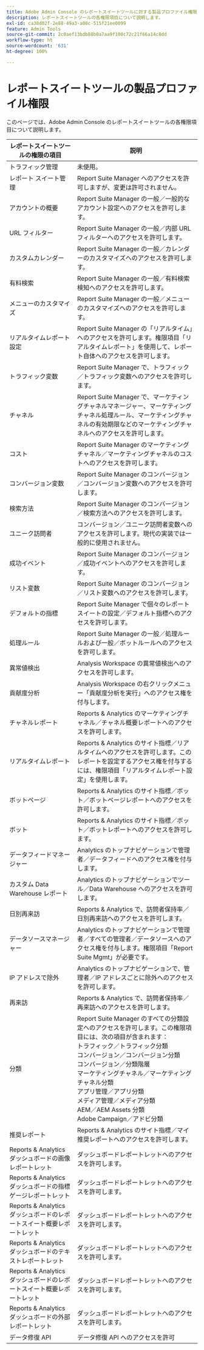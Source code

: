 ```yaml
---
title: Adobe Admin Console のレポートスイートツールに対する製品プロファイル権限
description: レポートスイートツールの各権限項目について説明します。
exl-id: ca38d02f-2e88-49a3-a08c-515f21ee0099
feature: Admin Tools
source-git-commit: 2c0aef13bdb88b0a7aa9f100c72c21f66a14c8dd
workflow-type: ht
source-wordcount: '631'
ht-degree: 100%

---
```


# レポートスイートツールの製品プロファイル権限

このページでは、Adobe Admin Console のレポートスイートツールの各権限項目について説明します。

| レポートスイートツールの権限の項目 | 説明 |
|------|------|
| トラフィック管理 | 未使用。 |
| レポート スイート管理 | Report Suite Manager へのアクセスを許可しますが、変更は許可されません。 |
| アカウントの概要 | Report Suite Manager の一般／一般的なアカウント設定へのアクセスを許可します。 |
| URL フィルター | Report Suite Manager の一般／内部 URL フィルターへのアクセスを許可します。 |
| カスタムカレンダー | Report Suite Manager の一般／カレンダーのカスタマイズへのアクセスを許可します。 |
| 有料検索 | Report Suite Manager の一般／有料検索検知へのアクセスを許可します。 |
| メニューのカスタマイズ | Report Suite Manager の一般／メニューのカスタマイズへのアクセスを許可します。 |
| リアルタイムレポート設定 | Report Suite Manager の「リアルタイム」へのアクセスを許可します。権限項目「リアルタイムレポート」を使用して、レポート自体へのアクセスを許可します。 |
| トラフィック変数 | Report Suite Manager で、トラフィック／トラフィック変数へのアクセスを許可します。 |
| チャネル | Report Suite Manager で、マーケティングチャネルマネージャー、マーケティングチャネル処理ルール、マーケティングチャネルの有効期限などのマーケティングチャネルへのアクセスを許可します。 |
| コスト | Report Suite Manager のマーケティングチャネル／マーケティングチャネルのコストへのアクセスを許可します。 |
| コンバージョン変数 | Report Suite Manager のコンバージョン／コンバージョン変数へのアクセスを許可します。 |
| 検索方法 | Report Suite Manager のコンバージョン／検索方法へのアクセスを許可します。 |
| ユニーク訪問者 | コンバージョン／ユニーク訪問者変数へのアクセスを許可します。現代の実装では一般的に使用されません。 |
| 成功イベント | Report Suite Manager のコンバージョン／成功イベントへのアクセスを許可します。 |
| リスト変数 | Report Suite Manager のコンバージョン／リスト変数へのアクセスを許可します。 |
| デフォルトの指標 | Report Suite Manager で個々のレポートスイートの設定／デフォルト指標へのアクセスを許可します。 |
| 処理ルール | Report Suite Manager の一般／処理ルールおよび一般／ボットルールへのアクセスを許可します。 |
| 異常値検出 | Analysis Workspace の異常値検出へのアクセスを許可します。 |
| 貢献度分析 | Analysis Workspace の右クリックメニュー「貢献度分析を実行」へのアクセス権を付与します。 |
| チャネルレポート | Reports &amp; Analytics のマーケティングチャネル／チャネル概要レポートへのアクセスを許可します。 |
| リアルタイムレポート | Reports &amp; Analytics のサイト指標／リアルタイムへのアクセスを許可します。このレポートを設定するアクセス権を付与するには、権限項目「リアルタイムレポート設定」を使用します。 |
| ボットページ | Reports &amp; Analytics のサイト指標／ボット／ボットページレポートへのアクセスを許可します。 |
| ボット | Reports &amp; Analytics のサイト指標／ボット／ボットレポートへのアクセスを許可します。 |
| データフィードマネージャー | Analytics のトップナビゲーションで管理者／データフィードへのアクセス権を付与します。 |
| カスタム Data Warehouse レポート | Analytics のトップナビゲーションでツール／Data Warehouse へのアクセスを許可します。 |
| 日別再来訪 | Reports &amp; Analytics で、訪問者保持率／日別再来訪へのアクセスを許可します。 |
| データソースマネージャー | Analytics のトップナビゲーションで管理者／すべての管理者／データソースへのアクセス権を付与します。権限項目「Report Suite Mgmt」が必要です。 |
| IP アドレスで除外 | Analytics のトップナビゲーションで、管理者／IP アドレスごとに除外へのアクセスを許可します。 |
| 再来訪 | Reports &amp; Analytics で、訪問者保持率／再来訪へのアクセスを許可します。 |
| 分類 | Report Suite Manager のすべての分類設定へのアクセスを許可します。この権限項目には、次の項目が含まれます：<br>トラフィック／トラフィック分類<br>コンバージョン／コンバージョン分類<br>コンバージョン／分類階層<br>マーケティングチャネル／マーケティングチャネル分類<br>アプリ管理／アプリ分類<br>メディア管理／メディア分類<br>AEM／AEM Assets 分類<br>Adobe Campaign／アドビ分類 |
| 推奨レポート | Reports &amp; Analytics のサイト指標／マイ推奨レポートへのアクセスを許可します。 |
| Reports &amp; Analytics ダッシュボードの画像レポートレット | ダッシュボードレポートレットへのアクセスを許可します。 |
| Reports &amp; Analytics ダッシュボードの指標ゲージレポートレット | ダッシュボードレポートレットへのアクセスを許可します。 |
| Reports &amp; Analytics ダッシュボードのレポートスイート概要レポートレット | ダッシュボードレポートレットへのアクセスを許可します。 |
| Reports &amp; Analytics ダッシュボードのテキストレポートレット | ダッシュボードレポートレットへのアクセスを許可します。 |
| Reports &amp; Analytics ダッシュボードのレポートスイート概要レポートレット | ダッシュボードレポートレットへのアクセスを許可します。 |
| Reports &amp; Analytics ダッシュボードの外部レポートレット | ダッシュボードレポートレットへのアクセスを許可します。 |
| データ修復 API | データ修復 API へのアクセスを許可 |
